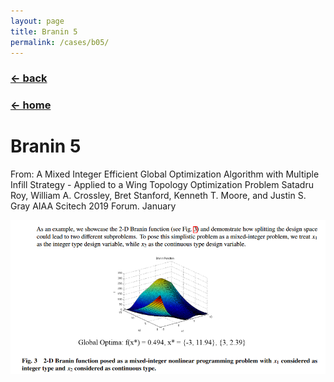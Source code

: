 ```yaml
---
layout: page
title: Branin 5
permalink: /cases/b05/
---
```

### [← back](/cases/)
### [← home](/index/)

# Branin 5

From: A Mixed Integer Efficient Global Optimization Algorithm with Multiple Infill Strategy - Applied to a Wing Topology Optimization Problem
Satadru Roy, William A. Crossley, Bret Stanford, Kenneth T. Moore, and Justin S. Gray
AIAA Scitech 2019 Forum. January

<img align="left" src="https://raw.githubusercontent.com/mixed-optimization-benchmark/mixed-optimization-benchmark.github.io/master/Cas%20test/Branin_5.PNG" >
